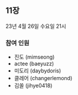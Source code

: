## 11장

23년 4월 26일 수요일 21시

### 참여 인원

- 진도 (mimseong)
- actee (baeyuzz)
- 미도리 (daybydoris)
- 클레어 (changerlemond)
- 김쏠 (jihye0418)
